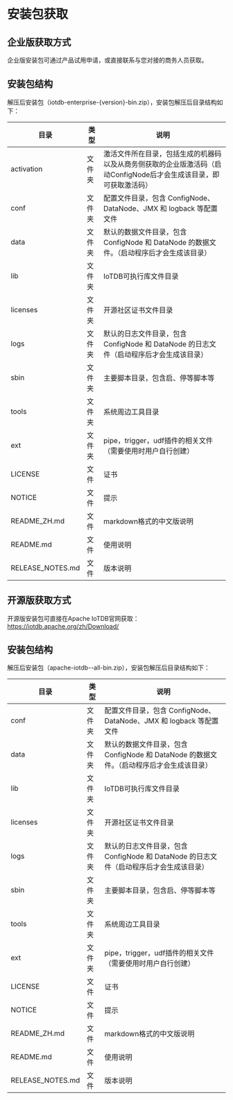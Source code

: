 <!--

    Licensed to the Apache Software Foundation (ASF) under one
    or more contributor license agreements.  See the NOTICE file
    distributed with this work for additional information
    regarding copyright ownership.  The ASF licenses this file
    to you under the Apache License, Version 2.0 (the
    "License"); you may not use this file except in compliance
    with the License.  You may obtain a copy of the License at
    
        http://www.apache.org/licenses/LICENSE-2.0
    
    Unless required by applicable law or agreed to in writing,
    software distributed under the License is distributed on an
    "AS IS" BASIS, WITHOUT WARRANTIES OR CONDITIONS OF ANY
    KIND, either express or implied.  See the License for the
    specific language governing permissions and limitations
    under the License.

-->
# 安装包获取

## 企业版获取方式

企业版安装包可通过产品试用申请，或直接联系与您对接的商务人员获取。

## 安装包结构

解压后安装包（iotdb-enterprise-{version}-bin.zip），安装包解压后目录结构如下：

| **目录**         | **类型** | **说明**                                                     |
| ---------------- | -------- | ------------------------------------------------------------ |
| activation       | 文件夹   | 激活文件所在目录，包括生成的机器码以及从商务侧获取的企业版激活码（启动ConfigNode后才会生成该目录，即可获取激活码） |
| conf             | 文件夹   | 配置文件目录，包含 ConfigNode、DataNode、JMX 和 logback 等配置文件 |
| data             | 文件夹   | 默认的数据文件目录，包含 ConfigNode 和 DataNode 的数据文件。（启动程序后才会生成该目录） |
| lib              | 文件夹   | IoTDB可执行库文件目录                                        |
| licenses         | 文件夹   | 开源社区证书文件目录                                         |
| logs             | 文件夹   | 默认的日志文件目录，包含 ConfigNode 和 DataNode 的日志文件（启动程序后才会生成该目录） |
| sbin             | 文件夹   | 主要脚本目录，包含启、停等脚本等                             |
| tools            | 文件夹   | 系统周边工具目录                                             |
| ext              | 文件夹   | pipe，trigger，udf插件的相关文件（需要使用时用户自行创建）   |
| LICENSE          | 文件     | 证书                                                         |
| NOTICE           | 文件     | 提示                                                         |
| README_ZH.md     | 文件     | markdown格式的中文版说明                                     |
| README.md        | 文件     | 使用说明                                                     |
| RELEASE_NOTES.md | 文件     | 版本说明                                                     |

## 开源版获取方式

开源版安装包可直接在Apache IoTDB官网获取：https://iotdb.apache.org/zh/Download/

## 安装包结构

解压后安装包（apache-iotdb-<version>-all-bin.zip），安装包解压后目录结构如下：

| **目录**         | **类型** | **说明**                                                     |
| ---------------- | -------- | ------------------------------------------------------------ |
| conf             | 文件夹   | 配置文件目录，包含 ConfigNode、DataNode、JMX 和 logback 等配置文件 |
| data             | 文件夹   | 默认的数据文件目录，包含 ConfigNode 和 DataNode 的数据文件。（启动程序后才会生成该目录） |
| lib              | 文件夹   | IoTDB可执行库文件目录                                        |
| licenses         | 文件夹   | 开源社区证书文件目录                                         |
| logs             | 文件夹   | 默认的日志文件目录，包含 ConfigNode 和 DataNode 的日志文件（启动程序后才会生成该目录） |
| sbin             | 文件夹   | 主要脚本目录，包含启、停等脚本等                             |
| tools            | 文件夹   | 系统周边工具目录                                             |
| ext              | 文件夹   | pipe，trigger，udf插件的相关文件（需要使用时用户自行创建）   |
| LICENSE          | 文件     | 证书                                                         |
| NOTICE           | 文件     | 提示                                                         |
| README_ZH.md     | 文件     | markdown格式的中文版说明                                     |
| README.md        | 文件     | 使用说明                                                     |
| RELEASE_NOTES.md | 文件     | 版本说明                                                     |